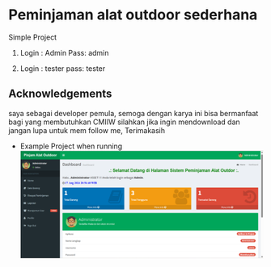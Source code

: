 # Peminjaman alat outdoor sederhana

Simple Project

1. Login : Admin
   Pass: admin

2. Login : tester
   pass: tester

## Acknowledgements

saya sebagai developer pemula, semoga dengan karya ini bisa bermanfaat bagi yang membutuhkan CMIIW
silahkan jika ingin mendownload dan jangan lupa untuk mem follow me, Terimakasih

- Example Project when running
  ![alt text](1.png)
